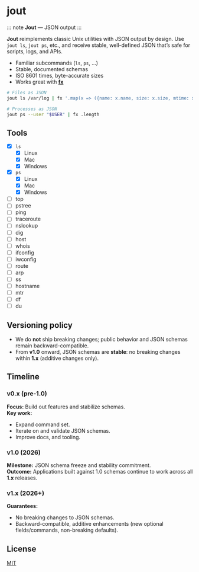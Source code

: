 # jout

::: note
**Jout** — JSON output
:::

**Jout** reimplements classic Unix utilities with JSON output by design.
Use `jout ls`, `jout ps`, etc., and receive stable, well-defined JSON
that’s safe for scripts, logs, and APIs.

- Familiar subcommands (`ls`, `ps`, …)
- Stable, documented schemas
- ISO 8601 times, byte-accurate sizes
- Works great with [**fx**](https://fx.wtf)

```bash
# Files as JSON
jout ls /var/log | fx '.map(x => ({name: x.name, size: x.size, mtime: x.mtime}))'

# Processes as JSON
jout ps --user "$USER" | fx .length
```

## Tools

- [x] `ls`
  - [x] Linux
  - [x] Mac
  - [x] Windows
- [x] `ps`
  - [x] Linux
  - [x] Mac
  - [x] Windows
- [ ] top
- [ ] pstree
- [ ] ping
- [ ] traceroute
- [ ] nslookup
- [ ] dig
- [ ] host
- [ ] whois
- [ ] ifconfig
- [ ] iwconfig
- [ ] route
- [ ] arp
- [ ] ss
- [ ] hostname
- [ ] mtr
- [ ] df
- [ ] du

## Versioning policy
- We do **not** ship breaking changes; public behavior and JSON schemas remain backward-compatible.
- From **v1.0** onward, JSON schemas are **stable**: no breaking changes within **1.x** (additive changes only).

## Timeline

### v0.x (pre-1.0)
**Focus:** Build out features and stabilize schemas.  
**Key work:**
- Expand command set.
- Iterate on and validate JSON schemas.
- Improve docs, and tooling.

### v1.0 (2026)
**Milestone:** JSON schema freeze and stability commitment.  
**Outcome:** Applications built against 1.0 schemas continue to work across all **1.x** releases.

### v1.x (2026+)
**Guarantees:**
- No breaking changes to JSON schemas.
- Backward-compatible, additive enhancements (new optional fields/commands, non-breaking defaults).

## License

[MIT](LICENSE)
